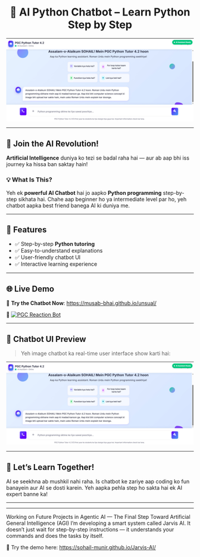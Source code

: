 <h1 align="center">🤖 AI Python Chatbot – Learn Python Step by Step</h1>

<p align="center">
  <img src="bandicam 2025-07-04 11-46-51-447.jpg" alt="Chatbot UI Preview" width="600"/>
</p>

---

## 🚀 Join the AI Revolution!

**Artificial Intelligence** duniya ko tezi se badal raha hai — aur ab aap bhi iss journey ka hissa ban saktay hain!

### 💡 What Is This?

Yeh ek **powerful AI Chatbot** hai jo aapko **Python programming** step-by-step sikhata hai. Chahe aap beginner ho ya intermediate level par ho, yeh chatbot aapka best friend banega AI ki duniya me.

---

## 🧠 Features

- ✅ Step-by-step **Python tutoring**
- ✅ Easy-to-understand explanations
- ✅ User-friendly chatbot UI
- ✅ Interactive learning experience

---

## 🌐 Live Demo

🔗 **Try the Chatbot Now**: https://musab-bhai.github.io/unsual/

🔗 [![PGC Reaction Bot](https://img.shields.io/badge/PGC%20Reaction%20Bot-🤖✨-blue)](https://web-production-f490a.up.railway.app/)

---

## 📸 Chatbot UI Preview

> Yeh image chatbot ka real-time user interface show karti hai:

<p align="center">
  <img src="bandicam 2025-07-04 11-46-51-447.jpg" alt="Chatbot Screenshot" width="600"/>
</p>

---

## 🤝 Let’s Learn Together!

AI se seekhna ab mushkil nahi raha. Is chatbot ke zariye aap coding ko fun banayein aur AI se dosti karein. Yeh aapka pehla step ho sakta hai ek AI expert banne ka!

---


___________________________________________________________________


Working on Future Projects in Agentic AI — The Final Step Toward Artificial General Intelligence (AGI)
I’m developing a smart system called Jarvis AI. It doesn’t just wait for step-by-step instructions — it understands your commands and does the tasks by itself.

🔗 Try the demo here: https://sohail-munir.github.io/Jarvis-AI/
